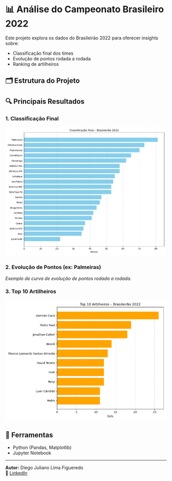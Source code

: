 # 📊 Análise do Campeonato Brasileiro 2022

Este projeto explora os dados do Brasileirão 2022 para oferecer insights sobre:

- Classificação final dos times
- Evolução de pontos rodada a rodada
- Ranking de artilheiros

## 🗂️ Estrutura do Projeto


## 🔍 Principais Resultados

### 1. Classificação Final
![Classificação Final](imagens/classificacao_brasileirao_2022.png)

### 2. Evolução de Pontos (ex: Palmeiras)
*Exemplo de curva de evolução de pontos rodada a rodada.*

### 3. Top 10 Artilheiros
![Top 10 Artilheiros](imagens/top10_artilheiros_2022.png)

## 🧰 Ferramentas

- Python (Pandas, Matplotlib)
- Jupyter Notebook

---

**Autor:** Diego Juliano Lima Figueredo  
🔗 [LinkedIn](https://www.linkedin.com/in/diego-juliano-lima-figueredo-7112816a/)  



